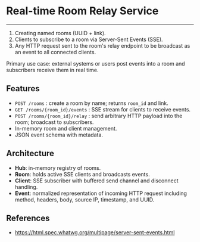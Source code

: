 # Real-time Room Relay Service
-------

1. Creating named rooms (UUID + link).
2. Clients to subscribe to a room via Server-Sent Events (SSE).
3. Any HTTP request sent to the room's relay endpoint to be broadcast as an event to all connected clients.

Primary use case: external systems or users post events into a room and subscribers receive them in real time.

## Features

* `POST /rooms` : create a room by name; returns `room_id` and link.
* `GET /rooms/{room_id}/events` : SSE stream for clients to receive events.
* `POST /rooms/{room_id}/relay` : send arbitrary HTTP payload into the room; broadcast to subscribers.
* In-memory room and client management.
* JSON event schema with metadata.

## Architecture

* **Hub**: in-memory registry of rooms.
* **Room**: holds active SSE clients and broadcasts events.
* **Client**: SSE subscriber with buffered send channel and disconnect handling.
* **Event**: normalized representation of incoming HTTP request including method, headers, body, source IP, timestamp, and UUID.

## References

- https://html.spec.whatwg.org/multipage/server-sent-events.html
